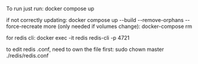 To run just run:
    docker compose up

if not correctly updating:
    docker compose up --build --remove-orphans --force-recreate
    more (only needed if volumes change):
        docker-compose rm

for redis cli:
    docker exec -it redis redis-cli -p 4721

to edit redis .conf, need to own the file first:
    sudo chown master ./redis/redis.conf